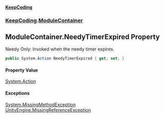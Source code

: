 #### [KeepCoding](index.md 'index')
### [KeepCoding](KeepCoding.md 'KeepCoding').[ModuleContainer](ModuleContainer.md 'KeepCoding.ModuleContainer')
## ModuleContainer.NeedyTimerExpired Property
Needy Only: Invoked when the needy timer expires.  
```csharp
public System.Action NeedyTimerExpired { get; set; }
```
#### Property Value
[System.Action](https://docs.microsoft.com/en-us/dotnet/api/System.Action 'System.Action')
#### Exceptions
[System.MissingMethodException](https://docs.microsoft.com/en-us/dotnet/api/System.MissingMethodException 'System.MissingMethodException')  
[UnityEngine.MissingReferenceException](https://docs.microsoft.com/en-us/dotnet/api/UnityEngine.MissingReferenceException 'UnityEngine.MissingReferenceException')  
